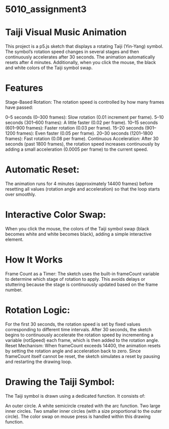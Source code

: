 # 5010_assignment3

# Taiji Visual Music Animation
This project is a p5.js sketch that displays a rotating Taiji (Yin-Yang) symbol. The symbol’s rotation speed changes in several stages and then continuously accelerates after 30 seconds. The animation automatically resets after 4 minutes. Additionally, when you click the mouse, the black and white colors of the Taiji symbol swap.

# Features
Stage-Based Rotation:
The rotation speed is controlled by how many frames have passed:

0–5 seconds (0–300 frames): Slow rotation (0.01 increment per frame).
5–10 seconds (301–600 frames): A little faster (0.02 per frame).
10–15 seconds (601–900 frames): Faster rotation (0.03 per frame).
15–20 seconds (901–1200 frames): Even faster (0.05 per frame).
20–30 seconds (1201–1800 frames): Fast rotation (0.08 per frame).
Continuous Acceleration:
After 30 seconds (past 1800 frames), the rotation speed increases continuously by adding a small acceleration (0.0005 per frame) to the current speed.

# Automatic Reset:
The animation runs for 4 minutes (approximately 14400 frames) before resetting all values (rotation angle and acceleration) so that the loop starts over smoothly.

# Interactive Color Swap:
When you click the mouse, the colors of the Taiji symbol swap (black becomes white and white becomes black), adding a simple interactive element.

# How It Works
Frame Count as a Timer:
The sketch uses the built-in frameCount variable to determine which stage of rotation to apply. This avoids delays or stuttering because the stage is continuously updated based on the frame number.

# Rotation Logic:

For the first 30 seconds, the rotation speed is set by fixed values corresponding to different time intervals.
After 30 seconds, the sketch begins to continuously accelerate the rotation speed by incrementing a variable (rotSpeed) each frame, which is then added to the rotation angle.
Reset Mechanism:
When frameCount exceeds 14400, the animation resets by setting the rotation angle and acceleration back to zero. Since frameCount itself cannot be reset, the sketch simulates a reset by pausing and restarting the drawing loop.

# Drawing the Taiji Symbol:
The Taiji symbol is drawn using a dedicated function. It consists of:

An outer circle.
A white semicircle created with the arc function.
Two large inner circles.
Two smaller inner circles (with a size proportional to the outer circle). The color swap on mouse press is handled within this drawing function.
